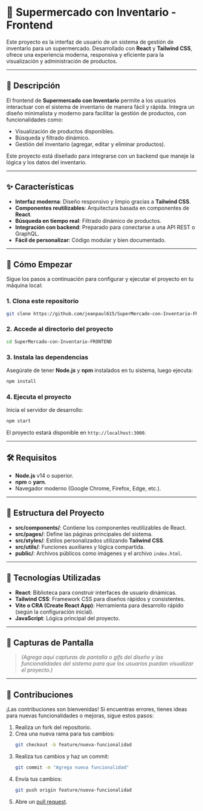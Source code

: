 # 🛒 Supermercado con Inventario - Frontend

Este proyecto es la interfaz de usuario de un sistema de gestión de inventario para un supermercado. Desarrollado con **React** y **Tailwind CSS**, ofrece una experiencia moderna, responsiva y eficiente para la visualización y administración de productos.

---

## 🌟 **Descripción**

El frontend de **Supermercado con Inventario** permite a los usuarios interactuar con el sistema de inventario de manera fácil y rápida. Integra un diseño minimalista y moderno para facilitar la gestión de productos, con funcionalidades como:

- Visualización de productos disponibles.
- Búsqueda y filtrado dinámico.
- Gestión del inventario (agregar, editar y eliminar productos).

Este proyecto está diseñado para integrarse con un backend que maneje la lógica y los datos del inventario.

---

## ✨ **Características**

- **Interfaz moderna**: Diseño responsivo y limpio gracias a **Tailwind CSS**.
- **Componentes reutilizables**: Arquitectura basada en componentes de **React**.
- **Búsqueda en tiempo real**: Filtrado dinámico de productos.
- **Integración con backend**: Preparado para conectarse a una API REST o GraphQL.
- **Fácil de personalizar**: Código modular y bien documentado.

---

## 🚀 **Cómo Empezar**

Sigue los pasos a continuación para configurar y ejecutar el proyecto en tu máquina local:

### 1. **Clona este repositorio**
   ```bash
   git clone https://github.com/jeanpaul615/SuperMercado-con-Inventario-FRONTEND.git
   ```

### 2. **Accede al directorio del proyecto**
   ```bash
   cd SuperMercado-con-Inventario-FRONTEND
   ```

### 3. **Instala las dependencias**
   Asegúrate de tener **Node.js** y **npm** instalados en tu sistema, luego ejecuta:
   ```bash
   npm install
   ```

### 4. **Ejecuta el proyecto**
   Inicia el servidor de desarrollo:
   ```bash
   npm start
   ```
   El proyecto estará disponible en `http://localhost:3000`.

---

## 🛠️ **Requisitos**

- **Node.js** v14 o superior.
- **npm** o **yarn**.
- Navegador moderno (Google Chrome, Firefox, Edge, etc.).

---

## 📂 **Estructura del Proyecto**

- **src/components/**: Contiene los componentes reutilizables de React.
- **src/pages/**: Define las páginas principales del sistema.
- **src/styles/**: Estilos personalizados utilizando **Tailwind CSS**.
- **src/utils/**: Funciones auxiliares y lógica compartida.
- **public/**: Archivos públicos como imágenes y el archivo `index.html`.

---

## 🎨 **Tecnologías Utilizadas**

- **React**: Biblioteca para construir interfaces de usuario dinámicas.
- **Tailwind CSS**: Framework CSS para diseños rápidos y consistentes.
- **Vite o CRA (Create React App)**: Herramienta para desarrollo rápido (según la configuración inicial).
- **JavaScript**: Lógica principal del proyecto.

---

## 📸 **Capturas de Pantalla**

> *(Agrega aquí capturas de pantalla o gifs del diseño y las funcionalidades del sistema para que los usuarios puedan visualizar el proyecto.)*

---

## 🤝 **Contribuciones**

¡Las contribuciones son bienvenidas! Si encuentras errores, tienes ideas para nuevas funcionalidades o mejoras, sigue estos pasos:

1. Realiza un fork del repositorio.
2. Crea una nueva rama para tus cambios:
   ```bash
   git checkout -b feature/nueva-funcionalidad
   ```
3. Realiza tus cambios y haz un commit:
   ```bash
   git commit -m "Agrega nueva funcionalidad"
   ```
4. Envía tus cambios:
   ```bash
   git push origin feature/nueva-funcionalidad
   ```
5. Abre un [pull request](https://github.com/jeanpaul615/SuperMercado-con-Inventario-FRONTEND/pulls).
